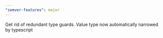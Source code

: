 ```yaml
---
"semver-features": major
---
```


Get rid of redundant type guards. Value type now automatically narrowed by typescript
